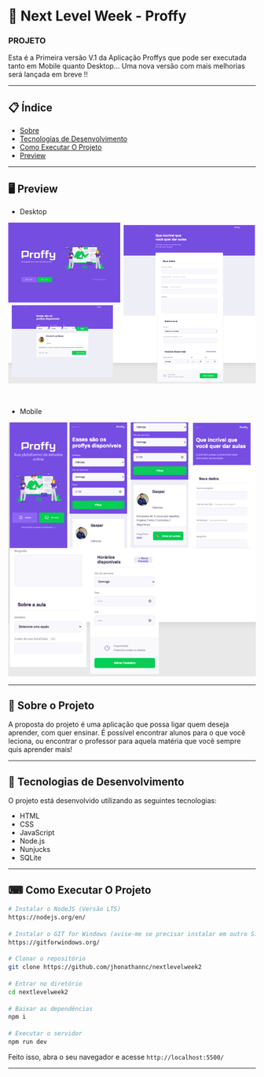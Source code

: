# :rocket: Next Level Week  - Proffy 

### PROJETO

Esta é a Primeira versão V.1 da Aplicação Proffys que pode ser executada tanto em Mobile quanto Desktop... Uma nova versão com mais melhorias será lançada em breve !!

---

## 📋 Índice

- [Sobre](#-Sobre)
- [Tecnologias de Desenvolvimento](#-Tecnologias-de-Desnvolvimento)
- [Como Executar O Projeto](#-Como-Executar-O-Projeto)
- [Preview](#-Preview)

---

## 🖥 Preview 
- Desktop
<p align="center">
  <img src="/screenshots/Desktop.png">
</p>
<br>

- Mobile
<p align="center">
    <img src="/screenshots/Mobile.png">
</p>

---

## 📖 Sobre o Projeto

A proposta do projeto é uma aplicação que possa ligar quem deseja aprender, com quer ensinar. É possível encontrar alunos para o que você leciona, ou encontrar o professor para aquela matéria que você sempre quis aprender mais!

--- 

## 🚀 Tecnologias de Desenvolvimento

O projeto está desenvolvido utilizando as seguintes tecnologias:

- HTML
- CSS
- JavaScript
- Node.js 
- Nunjucks 
- SQLite 

--- 

## ⌨ Como Executar O Projeto

```bash
# Instalar o NodeJS (Versão LTS)
https://nodejs.org/en/

# Instalar o GIT for Windows (avise-me se precisar instalar em outro S.O)
https://gitforwindows.org/

# Clonar o repositório
git clone https://github.com/jhonathannc/nextlevelweek2

# Entrar no diretório
cd nextlevelweek2

# Baixar as dependências
npm i

# Executar o servidor
npm run dev
```

Feito isso, abra o seu navegador e acesse `http://localhost:5500/`

---

